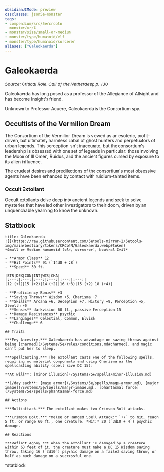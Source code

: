 ```yaml
---
obsidianUIMode: preview
cssclasses: json5e-monster
tags:
- compendium/src/5e/crcotn
- monster/cr/6
- monster/size/small-or-medium
- monster/type/humanoid/elf
- monster/type/humanoid/sorcerer
aliases: ["Galeokaerda"]
---
```

# Galeokaerda
*Source: Critical Role: Call of the Netherdeep p. 130*  

Galeokaerda has long posed as a professor of the Allegiance of Allsight and has become Insight's friend.

Unknown to Professor Acuere, Galeokaerda is the Consortium spy.

## Occultists of the Vermilion Dream

The Consortium of the Vermilion Dream is viewed as an esoteric, profit-driven, but ultimately harmless cabal of ghost hunters and perpetuators of urban legends. This perception isn't inaccurate, but the consortium's leadership is obsessed with one set of legends in particular: those involving the Moon of Ill Omen, Ruidus, and the ancient figures cursed by exposure to its alien influence.

The cruelest desires and predilections of the consortium's most obsessive agents have been enhanced by contact with ruidium-tainted items.

### Occult Extollant

Occult extollants delve deep into ancient legends and seek to solve mysteries that have led other investigators to their doom, driven by an unquenchable yearning to know the unknown.

## Statblock

```ad-statblock
title: Galeokaerda
![](https://raw.githubusercontent.com/5etools-mirror-2/5etools-img/main/bestiary/tokens/CRCotN/Galeokaerda.webp#token)
*Small or Medium humanoid (elf, sorcerer), Neutral Evil*

- **Armor Class** 12
- **Hit Points** 91 (`14d8 + 28`)
- **Speed** 30 ft.

|STR|DEX|CON|INT|WIS|CHA|
|:---:|:---:|:---:|:---:|:---:|:---:|
|12 (+1)|15 (+2)|14 (+2)|16 (+3)|15 (+2)|18 (+4)|

- **Proficiency Bonus** +3
- **Saving Throws** Wisdom +5, Charisma +7
- **Skills** Arcana +6, Deception +7, History +9, Perception +5, Stealth +8
- **Senses** darkvision 60 ft., passive Perception 15
- **Damage Resistances** psychic
- **Languages** Celestial, Common, Elvish
- **Challenge** 6

## Traits

***Fey Ancestry.*** Galeokaerda has advantage on saving throws against being [charmed](/Systems/5e/rules/conditions.md#charmed), and magic can't put her to sleep.

***Spellcasting.*** The extollant casts one of the following spells, requiring no material components and using Charisma as the spellcasting ability (spell save DC 15):

**At will**: [minor illusion](/Systems/5e/spells/minor-illusion.md)

**1/day each**: [mage armor](/Systems/5e/spells/mage-armor.md), [major image](/Systems/5e/spells/major-image.md), [phantasmal force](/Systems/5e/spells/phantasmal-force.md)

## Actions

***Multiattack.*** The extollant makes two Crimson Bolt attacks.

***Crimson Bolt.*** *Melee or Ranged Spell Attack:* `+7` to hit, reach 5 ft. or range 60 ft., one creature. *Hit:* 20 (`3d10 + 4`) psychic damage.

## Reactions

***Reflect Agony.*** When the extollant is damaged by a creature within 60 feet of it, the creature must make a DC 15 Wisdom saving throw, taking 16 (`3d10`) psychic damage on a failed saving throw, or half as much damage on a successful one.
```
^statblock